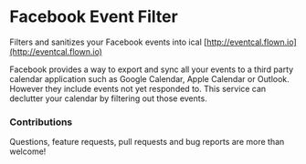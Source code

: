 # Facebook Event Filter

Filters and sanitizes your Facebook events into ical [http://eventcal.flown.io](http://eventcal.flown.io)

Facebook provides a way to export and sync all your events to a third party calendar application such as Google Calendar, Apple Calendar or Outlook. However they include events not yet responded to. This service can declutter your calendar by filtering out those events.

### Contributions

Questions, feature requests, pull requests and bug reports are more than welcome!
